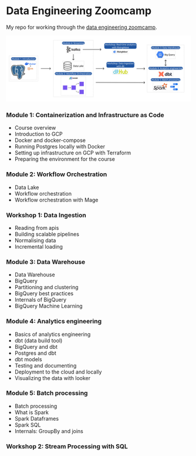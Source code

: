 # Data Engineering Zoomcamp

My repo for working through the [data engineering zoomcamp](https://github.com/DataTalksClub/data-engineering-zoomcamp).

<img src="images/arch_v3_workshops.jpg" />

### Module 1: Containerization and Infrastructure as Code

* Course overview
* Introduction to GCP
* Docker and docker-compose
* Running Postgres locally with Docker
* Setting up infrastructure on GCP with Terraform
* Preparing the environment for the course

### Module 2: Workflow Orchestration

* Data Lake
* Workflow orchestration
* Workflow orchestration with Mage

### Workshop 1: Data Ingestion

* Reading from apis
* Building scalable pipelines
* Normalising data
* Incremental loading

### Module 3: Data Warehouse

* Data Warehouse
* BigQuery
* Partitioning and clustering
* BigQuery best practices
* Internals of BigQuery
* BigQuery Machine Learning

### Module 4: Analytics engineering

* Basics of analytics engineering
* dbt (data build tool)
* BigQuery and dbt
* Postgres and dbt
* dbt models
* Testing and documenting
* Deployment to the cloud and locally
* Visualizing the data with looker

### Module 5: Batch processing

* Batch processing
* What is Spark
* Spark Dataframes
* Spark SQL
* Internals: GroupBy and joins

### Workshop 2: Stream Processing with SQL